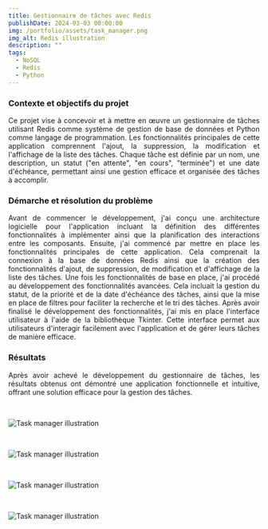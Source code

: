 ```yaml
---
title: Gestionnaire de tâches avec Redis
publishDate: 2024-03-03 00:00:00
img: /portfolio/assets/task_manager.png
img_alt: Redis illustration
description: ""
tags:
  - NoSQL
  - Redis
  - Python
---
```

<div style="text-align: justify"> 

### Contexte et objectifs du projet
Ce projet vise à concevoir et à mettre en œuvre un gestionnaire de tâches utilisant Redis comme système de gestion de base de données et Python comme langage de programmation. Les fonctionnalités principales de cette application comprennent l'ajout, la suppression, la modification et l'affichage de la liste des tâches. Chaque tâche est définie par un nom, une description, un statut ("en attente", "en cours", "terminée") et une date d'échéance, permettant ainsi une gestion efficace et organisée des tâches à accomplir.

### Démarche et résolution du problème 

Avant de commencer le développement, j'ai conçu une architecture logicielle pour l'application incluant la définition des différentes fonctionnalités à implémenter ainsi que la planification des interactions entre les composants. Ensuite, j'ai commencé par mettre en place les fonctionnalités principales de cette application. Cela comprenait la connexion à la base de données Redis ainsi que la création des fonctionnalités  d'ajout, de suppression, de modification et d'affichage de la liste des tâches. Une fois les fonctionnalités de base en place, j'ai procédé au développement des fonctionnalités avancées. Cela incluait la gestion du statut, de la priorité et de la date d'échéance des tâches, ainsi que la mise en place de filtres pour faciliter la recherche et le tri des tâches. Après avoir finalisé le développement des fonctionnalités, j'ai mis en place l'interface utilisateur à l'aide de la bibliothèque Tkinter. Cette interface permet aux utilisateurs d'interagir facilement avec l'application et de gérer leurs tâches de manière efficace.

### Résultats

Après avoir achevé le développement du gestionnaire de tâches, les résultats obtenus ont démontré une application fonctionnelle et intuitive, offrant une solution efficace pour la gestion des tâches. 

<br>

![Task manager illustration](/portfolio/assets/taskmanager2.png)

<br>

![Task manager illustration](/portfolio/assets/taskmanager3.png)

<br>

![Task manager illustration](/portfolio/assets/taskmanager4.png)

<br>

![Task manager illustration](/portfolio/assets/taskmanger5.png)

</div>